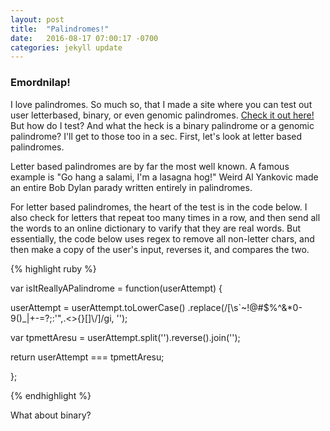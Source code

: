 ```yaml
---
layout: post
title:  "Palindromes!"
date:   2016-08-17 07:00:17 -0700
categories: jekyll update
---
```


### Emordnilap!

I love palindromes.  So much so, that I made a site where you can test out user letterbased, binary, or even genomic palindromes.  [Check it out here!](http://palindrome-app.herokuapp.com)  But how do I test?  And what the heck is a binary palindrome or a genomic palindrome?  I'll get to those too in a sec.  First, let's look at letter based palindromes.

Letter based palindromes are by far the most well known.  A famous example is "Go hang a salami, I'm a lasagna hog!"  Weird Al Yankovic made an entire Bob Dylan parady written entirely in palindromes.  

For letter based palindromes, the heart of the test is in the code below.  I also check for letters that repeat too many times in a row, and then send all the words to an online dictionary to varify that they are real words.  But essentially, the code below uses regex to remove all non-letter chars, and then make a copy of the user's input, reverses it, and compares the two.  

{% highlight ruby %}

var isItReallyAPalindrome = function(userAttempt) {

  userAttempt = userAttempt.toLowerCase()
    .replace(/[\s`~!@#$%^&*0-9()_|+\-=?;:'",.<>\{\}\[\]\\\/]/gi, '');

  var tpmettAresu = userAttempt.split('').reverse().join('');

  return userAttempt === tpmettAresu;

};      

{% endhighlight %}

What about binary?  


[jekyll-docs]: http://jekyllrb.com/docs/home
[jekyll-gh]:   https://github.com/jekyll/jekyll
[jekyll-talk]: https://talk.jekyllrb.com/
